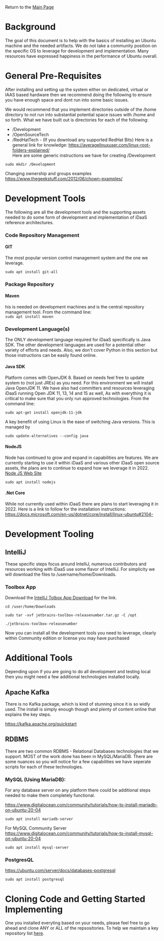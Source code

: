 Return to the <a href="https://project-herophilus.github.io/Project-Herophilus-Assets/" target="_blank">Main Page</a>

# Background
The goal of this document is to help with the basics of installing an Ubuntu machine and the needed 
artifacts. We do not take a community position on the specific OS to leverage for development and implementation. 
Many resources have expressed happiness in the performance of Ubuntu overall.

# General Pre-Requisites
After installing and setting up the system either on dedicated, virtual or IAAS based hardware then
we recommend doing the following to ensure you have enough space and dont run into some basic issues.

We would recommend that you implement directories outside of the /home directory to not run into substantial potential space issues with /home and so forth.
What we have built out is directories for each of the following:
- /Development
- /OpenSourceTech
- /RedHatTech - (If you download any supported RedHat Bits)
  Here is a general link for knowledge: https://averagelinuxuser.com/linux-root-folders-explained/ <br/>
  Here are some generic instructions we have for creating /Development
```
sudo mkdir /Development
```
Changing ownership and groups examples https://www.thegeekstuff.com/2012/06/chown-examples/

# Development Tools
The following are all the development tools and the supporting assets needed to do some form of development and
implementation of iDaaS reference architectures.

### Code Repository Management

#### GIT
The most popular version control management system and the one we leverage.

```
sudo apt install git-all
```

### Package Repository

#### Maven
his is needed on development machines and is the central repository management tool.
From the command line: <br>
```sudo apt install maven```

### Development Language(s)

The ONLY development language required for iDaaS specifically is Java SDK. The other development
languages are used for a potential other variety of efforts and needs. Also, we don't cover Python in this section but those
instructions can be easily found online.

#### Java SDK

Platform comes with OpenJDK 8. Based on needs feel free to update system to (not just JREs) as you need.
For this environment we will install Java OpenJDK 11. We have also had committers and resources leveraging
iDaaS running Open JDK 11, 13, 14 and 15 as well, As with everything it is critical to make sure
that you only run approved technologies. From the command line:<br>
```
sudo apt-get install openjdk-11-jdk
```

A key benefit of using Linux is the ease of switching Java versions. This is managed by <br>
```
sudo update-alternatives --config java
```
#### NodeJS
Node has continued to grow and expand in capabilities are features. We are currently starting to
use it within iDaaS and various other iDaaS open source assets, the plans are to continue to expand
how we leverage it in 2022.<br/>
<a href="https://nodejs.org/en/" target="_blank">Node JS Web Site</a><br>
```
sudo apt install nodejs
```

#### .Net Core
While not currently used within iDaaS there are plans to start leveraging it in 2022.
Here is a link to follow for the installation instructions: https://docs.microsoft.com/en-us/dotnet/core/install/linux-ubuntu#2104-

# Development Tooling

## IntelliJ
These specific steps focus around IntelliJ, numerous contributors and resources working with iDaaS use some
flavor of IntelliJ. For simplicity we will download the files to /username/home/Downloads.

### Toolbox App
Download the <a href="http://www.jetbrains.com/toolboxapp" target="_blank">IntelliJ Tolbox App Download</a> for the link.<br>
```
cd /user/home/Downloads
``` 
```
sudo tar -xvf jetbrains-toolbox-releasenumber.tar.gz -C /opt
``` 
```
./jetbrains-toolbox-releasenumber
``` 

Now you can install all the development tools you need to leverage, clearly within Community edition or license you may have purchased

# Additional Tools
Depending upon if you are going to do all development and testing local then you might need a few additional
technologies installed locally.

## Apache Kafka
There is no Kafka package, which is kind of stunning since it is so widly used. The install is simply enough
though and plenty of content online that explains the key steps.

https://kafka.apache.org/quickstart

## RDBMS
There are two common RDBMS - Relational Databases technologies that we support. MOST of the work
done has been in MySQL/MariaDB. There are some nuances so you will notice for a few capabilities we
have seperate scripts for each of these technologies.

### MySQL (Using MariaDB):
For any database server on any platform there could be additional steps needed to make them completely 
functional. 

https://www.digitalocean.com/community/tutorials/how-to-install-mariadb-on-ubuntu-20-04 <br/>

```
sudo apt install mariadb-server
``` 
For MySQL Community Server https://www.digitalocean.com/community/tutorials/how-to-install-mysql-on-ubuntu-20-04
```
sudo apt install mysql-server
``` 

### PostgresQL
https://ubuntu.com/server/docs/databases-postgresql
```
sudo apt install postgresql
```

# Cloning Code and Getting Started Implementing
One you installed everyting based on your needs, please feel free to go ahead and clone ANY or ALL
of the repsositories. To help we maintain a key repository list [here](CodeRepositories.md).
